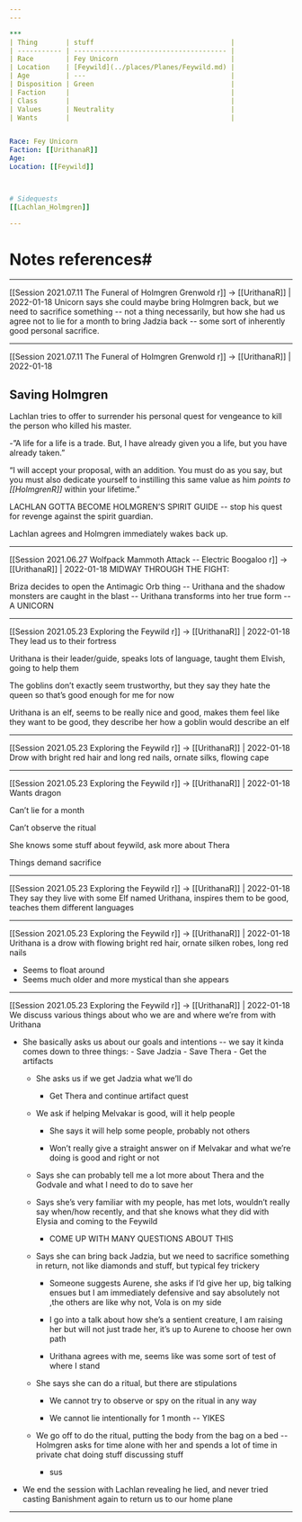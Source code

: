 ```yaml
---
---

***
| Thing       | stuff                                  |
| ----------- | -------------------------------------- |
| Race        | Fey Unicorn                            |
| Location    | [Feywild](../places/Planes/Feywild.md) |
| Age         | ---                                    |
| Disposition | Green                                  |
| Faction     |                                        |
| Class       |                                        |
| Values      | Neutrality                             |
| Wants       |                                        |


Race: Fey Unicorn
Faction: [[UrithanaR]]
Age:
Location: [[Feywild]]



# Sidequests
[[Lachlan_Holmgren]]

---
```

# Notes references#
---

[[Session 2021.07.11 The Funeral of Holmgren Grenwold r]] -> [[UrithanaR]] | 2022-01-18
Unicorn says she could maybe bring Holmgren back, but we need to sacrifice something -- not a thing necessarily, but how she had us agree not to lie for a month to bring Jadzia back -- some sort of inherently good personal sacrifice.

---

[[Session 2021.07.11 The Funeral of Holmgren Grenwold r]] -> [[UrithanaR]] | 2022-01-18
## Saving Holmgren

Lachlan tries to offer to surrender his personal quest for vengeance to kill the person who killed his master.

-”A life for a life is a trade. But, I have already given you a life, but you have already taken.”

“I will accept your proposal, with an addition. You must do as you say, but you must also dedicate yourself to instilling this same value as him *points to [[HolmgrenR]]* within your lifetime.”

LACHLAN GOTTA BECOME HOLMGREN’S SPIRIT GUIDE -- stop his quest for revenge against the spirit guardian.

  

Lachlan agrees and Holmgren immediately wakes back up.

---

[[Session 2021.06.27 Wolfpack Mammoth Attack -- Electric Boogaloo r]] -> [[UrithanaR]] | 2022-01-18
MIDWAY THROUGH THE FIGHT:

Briza decides to open the Antimagic Orb thing -- Urithana and the shadow monsters are caught in the blast -- Urithana transforms into her true form -- A UNICORN

---

[[Session 2021.05.23 Exploring the Feywild r]] -> [[UrithanaR]] | 2022-01-18
They lead us to their fortress

Urithana is their leader/guide, speaks lots of language, taught them Elvish, going to help them

  

The goblins don’t exactly seem trustworthy, but they say they hate the queen so that’s good enough for me for now

  

Urithana is an elf, seems to be really nice and good, makes them feel like they want to be good, they describe her how a goblin would describe an elf

---

[[Session 2021.05.23 Exploring the Feywild r]] -> [[UrithanaR]] | 2022-01-18
Drow with bright red hair and long red nails, ornate silks, flowing cape

---

[[Session 2021.05.23 Exploring the Feywild r]] -> [[UrithanaR]] | 2022-01-18
Wants dragon

Can’t lie for a month

Can’t observe the ritual

She knows some stuff about feywild, ask more about Thera

Things demand sacrifice

---

[[Session 2021.05.23 Exploring the Feywild r]] -> [[UrithanaR]] | 2022-01-18
They say they live with some Elf named Urithana, inspires them to be good, teaches them different languages

---

[[Session 2021.05.23 Exploring the Feywild r]] -> [[UrithanaR]] | 2022-01-18
Urithana is a drow with flowing bright red hair, ornate silken robes, long red nails
        
-   Seems to float around
- Seems much older and more mystical than she appears

---

[[Session 2021.05.23 Exploring the Feywild r]] -> [[UrithanaR]] | 2022-01-18
We discuss various things about who we are and where we’re from with Urithana
    
-   She basically asks us about our goals and intentions -- we say it kinda comes down to three things:
        -   Save Jadzia
        -   Save Thera
        -   Get the artifacts
            
    -   She asks us if we get Jadzia what we’ll do
        
        -   Get Thera and continue artifact quest
            
    -   We ask if helping Melvakar is good, will it help people
        
        -   She says it will help some people, probably not others
            
        -   Won’t really give a straight answer on if Melvakar and what we’re doing is good and right or not
            
    -   Says she can probably tell me a lot more about Thera and the Godvale and what I need to do to save her
        
    -   Says she’s very familiar with my people, has met lots, wouldn’t really say when/how recently, and that she knows what they did with Elysia and coming to the Feywild
        
        -   COME UP WITH MANY QUESTIONS ABOUT THIS
            
    -   Says she can bring back Jadzia, but we need to sacrifice something in return, not like diamonds and stuff, but typical fey trickery
        
        -   Someone suggests Aurene, she asks if I’d give her up, big talking ensues but I am immediately defensive and say absolutely not ,the others are like why not, Vola is on my side
            
        -   I go into a talk about how she’s a sentient creature, I am raising her but will not just trade her, it’s up to Aurene to choose her own path
            
        -   Urithana agrees with me, seems like was some sort of test of where I stand
            
    -   She says she can do a ritual, but there are stipulations
        
        -   We cannot try to observe or spy on the ritual in any way
            
        -   We cannot lie intentionally for 1 month -- YIKES
            
    -   We go off to do the ritual, putting the body from the bag on a bed -- Holmgren asks for time alone with her and spends a lot of time in private chat doing stuff discussing stuff
        
        -   sus
            
-   We end the session with Lachlan revealing he lied, and never tried casting Banishment again to return us to our home plane

---
